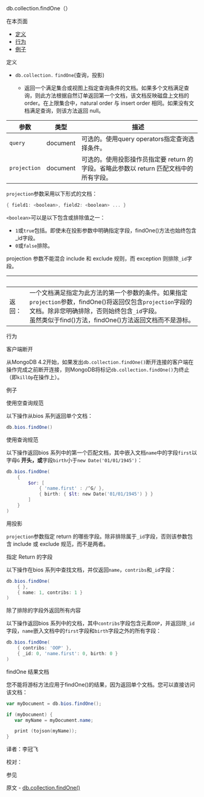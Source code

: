  [ ]()db.collection.findOne（）

[]()

在本页面

*   [定义](definition)
*   [行为](behavior)
*   [例子](examples)

 <span id="definition">定义</span>

*   `db.collection.` `findOne`(查询，投影)

       *   返回一个满足集合或视图上指定查询条件的文档。如果多个文档满足查询，则此方法根据自然订单返回第一个文档，该文档反映磁盘上文档的 order。在上限集合中，natural order 与 insert order 相同。如果没有文档满足查询，则该方法返回 null。

| 参数         | 类型     | 描述                                                         |
| ------------ | -------- | ------------------------------------------------------------ |
| `query`      | document | 可选的。使用query operators指定查询选择条件。                |
| `projection` | document | 可选的。使用投影操作员指定要 return 的字段。省略此参数以 return 匹配文档中的所有字段。 |

`projection`参数采用以下形式的文档：

```powershell
{ field1: <boolean>, field2: <boolean> ... }
```

`<boolean>`可以是以下包含或排除值之一：

*   `1`或`true`包括。即使未在投影参数中明确指定字段，findOne()方法也始终包含_id字段。
*   `0`或`false`排除。

projection 参数不能混合 include 和 exclude 规则，而 exception 则排除`_id`字段。

| <br /> |                                                              |
| ------ | ------------------------------------------------------------ |
| 返回： | 一个文档满足指定为此方法的第一个参数的条件。如果指定`projection`参数，findOne()将返回仅包含`projection`字段的文档。除非您明确排除，否则始终包含`_id`字段。 <br/>虽然类似于find()方法，findOne()方法返回文档而不是游标。 |

 <span id="behavior">行为</span>

 客户端断开

从MongoDB 4.2开始，如果发出`db.collection.findOne()`断开连接的客户端在操作完成之前断开连接，则MongoDB将标记`db.collection.findOne()`为终止（即`killOp`在操作上）。

 <span id="examples">例子</span>

 使用空查询规范

以下操作从bios 系列返回单个文档：

```powershell
db.bios.findOne()
```

 使用查询规范

以下操作返回bios 系列中的第一个匹配文档，其中嵌入文档`name`中的字段`first`以字母`G` **开头，或**字段`birth`小于`new Date('01/01/1945')`：

```powershell
db.bios.findOne(
    {
        $or: [
            { 'name.first' : /^G/ },
            { birth: { $lt: new Date('01/01/1945') } }
        ]
    }
)
```

 用投影

`projection`参数指定 return 的哪些字段。除非排除属于`_id`字段，否则该参数包含 include 或 exclude 规范，而不是两者。

 指定 Return 的字段

以下操作在bios 系列中查找文档，并仅返回`name`，`contribs`和`_id`字段：

```powershell
db.bios.findOne(
    { },
    { name: 1, contribs: 1 }
)
```

 除了排除的字段外返回所有内容

以下操作返回bios 系列中的文档，其中`contribs`字段包含元素`OOP`，并返回除`_id`字段，`name`嵌入文档中的`first`字段和`birth`字段之外的所有字段：

```powershell
db.bios.findOne(
    { contribs: 'OOP' },
    { _id: 0, 'name.first': 0, birth: 0 }
)
```

 findOne 结果文档

您不能将游标方法应用于findOne()的结果，因为返回单个文档。您可以直接访问该文档：

```powershell
var myDocument = db.bios.findOne();

if (myDocument) {
   var myName = myDocument.name;

   print (tojson(myName));
}
```



译者：李冠飞

校对：

 参见

原文 - [db.collection.findOne()]( https://docs.mongodb.com/manual/reference/method/db.collection.findOne/ )

